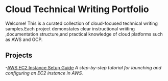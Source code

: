 # Cloud Technical Writing Portfolio 
Welcome! This is a curated collection of cloud-focused technical writing samples.Each project demonstates clear instructional wriiting ,documentation structure,and practical knowledge of cloud platforms such as AWS and GCP.

## Projects

-[AWS EC2 Instance Setup Guide](./aws-ec2-setup-guide/README.md)
*A step-by-step tutorial for launching and configuring an EC2 instance in AWS.*
